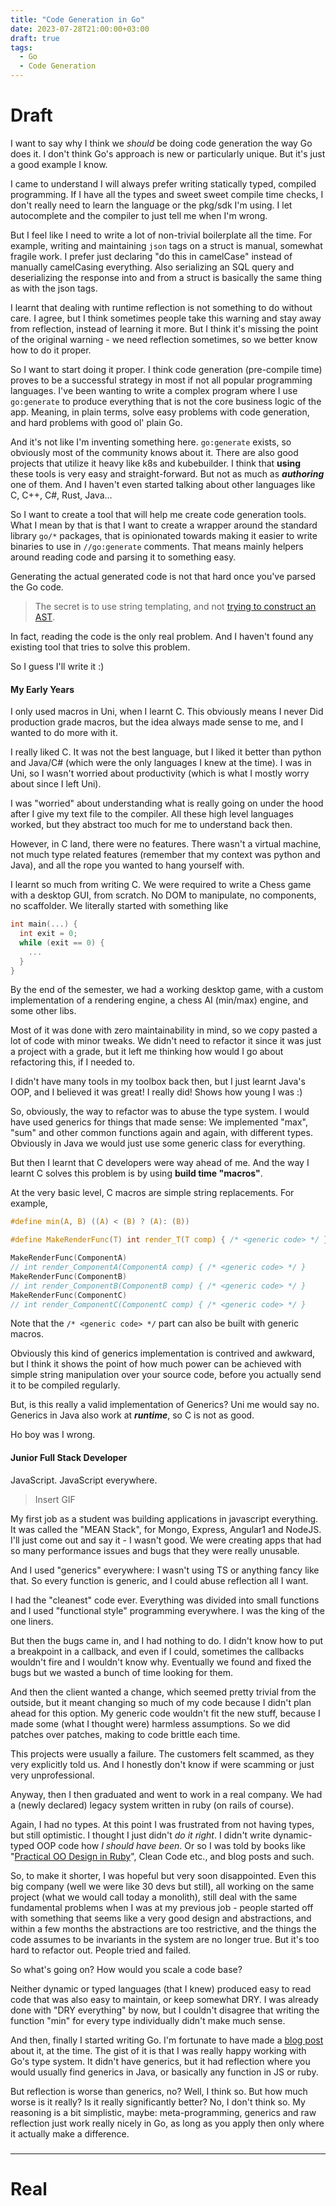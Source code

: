 ```yaml
---
title: "Code Generation in Go"
date: 2023-07-28T21:00:00+03:00
draft: true
tags:
  - Go
  - Code Generation
---
```


# Draft

I want to say why I think we *should* be doing code generation the way Go does it. I don't think Go's
approach is new or particularly unique. But it's just a good example I know.

I came to understand I will always prefer writing statically typed, compiled programming. If I have
all the types and sweet sweet compile time checks, I don't really need to learn the language 
or the pkg/sdk I'm using. I let autocomplete and the compiler to just tell me when I'm wrong. 

But I feel like I need to write a lot of non-trivial boilerplate all the time.
For example, writing and maintaining `json` tags on a struct is manual, somewhat fragile work.
I prefer just declaring "do this in camelCase" instead of manually camelCasing everything. 
Also serializing an SQL query and deserializing the response into and from a struct 
is basically the same thing as with the json tags. 

I learnt that dealing with runtime reflection is not something to do without care. I agree, but
I think sometimes people take this warning and stay away from reflection, instead of learning it 
more. But I think it's missing the point of the original warning - we need reflection sometimes,
so we better know how to do it proper.

So I want to start doing it proper. I think code generation (pre-compile time) proves to be
a successful strategy in most if not all popular programming languages. I've been wanting to write 
a complex program where I use `go:generate` to produce everything that is not the core business logic
of the app. Meaning, in plain terms, solve easy problems with code generation, and hard problems with 
good ol' plain Go. 

And it's not like I'm inventing something here. `go:generate` exists, so obviously most of the 
community knows about it. There are also good projects that utilize it heavy like k8s and kubebuilder.
I think that **using** these tools is very easy and straight-forward. But not as much as ***authoring***
one of them. And I haven't even started talking about other languages like C, C++, C#, Rust, Java...

So I want to create a tool that will help me create code generation tools. What I mean by that is that 
I want to create a wrapper around the standard library `go/*` packages, that is opinionated towards
making it easier to write binaries to use in `//go:generate` comments. 
That means mainly helpers around reading code and parsing it to something easy.

Generating the actual generated code is not that hard once you've parsed the Go code. 
> The secret is to use string templating, and not
  [trying to construct an AST](https://github.com/dave/jennifer).

In fact, reading the code is the only real problem. And I haven't found any existing tool that tries 
to solve this problem.

So I guess I'll write it :)

#### My Early Years

I only used macros in Uni, when I learnt C. This obviously means I never
Did production grade macros, but the idea always made sense to me, and I 
wanted to do more with it.

I really liked C. It was not the best language, but I liked it better than 
python and Java/C# (which were the only languages I knew at the time).
I was in Uni, so I wasn't worried about productivity (which is what I mostly worry
about since I left Uni).

I was "worried" about understanding what is really going on under the hood
after I give my text file to the compiler. All these high level languages worked,
but they abstract too much for me to understand back then.

However, in C land, there were no features. There wasn't a virtual machine, not much
type related features (remember that my context was python and Java), and all the
rope you wanted to hang yourself with.

I learnt so much from writing C. We were required to write a Chess game with a desktop
GUI, from scratch. No DOM to manipulate, no components, no scaffolder.
We literally started with something like 

```c
int main(...) {
  int exit = 0;
  while (exit == 0) {
    ...
  } 
}
```

By the end of the semester, we had a working desktop game, with a custom
implementation of a rendering engine, a chess AI (min/max) engine, and some other libs.

Most of it was done with zero maintainability in mind, so we copy pasted a lot of code
with minor tweaks. We didn't need to refactor it since it was just a project with a grade,
but it left me thinking how would I go about refactoring this, if I needed to.

I didn't have many tools in my toolbox back then, but I just learnt Java's OOP,
and I believed it was great! I really did! Shows how young I was :)

So, obviously, the way to refactor was to abuse the type system. 
I would have used generics for things that made sense: We implemented
"max", "sum" and other common functions again and again, with different types.
Obviously in Java we would just use some generic class for everything.

But then I learnt that C developers were way ahead of me. And the way I learnt C 
solves this problem is by using **build time "macros"**.

At the very basic level, C macros are simple string replacements.
For example,

```c
#define min(A, B) ((A) < (B) ? (A): (B))

#define MakeRenderFunc(T) int render_T(T comp) { /* <generic code> */ }

MakeRenderFunc(ComponentA)
// int render_ComponentA(ComponentA comp) { /* <generic code> */ }
MakeRenderFunc(ComponentB)
// int render_ComponentB(ComponentB comp) { /* <generic code> */ }
MakeRenderFunc(ComponentC)
// int render_ComponentC(ComponentC comp) { /* <generic code> */ }
```

Note that the `/* <generic code> */` part can also be built with generic macros.

Obviously this kind of generics implementation is contrived and awkward, but I
think it shows the point of how much power can be achieved with simple string 
manipulation over your source code, before you actually send it to be compiled regularly.

But, is this really a valid implementation of Generics? Uni me would say no.
Generics in Java also work at ***runtime***, so C is not as good.

Ho boy was I wrong.

#### Junior Full Stack Developer

JavaScript. JavaScript everywhere. 

> Insert GIF

My first job as a student was building applications in javascript everything.
It was called the "MEAN Stack", for Mongo, Express, Angular1 and NodeJS.
I'll just come out and say it - I wasn't good. We were creating apps
that had so many performance issues and bugs that they were really unusable.

And I used "generics" everywhere: I wasn't using TS or anything fancy like that.
So every function is generic, and I could abuse reflection all I want.

I had the "cleanest" code ever. Everything was divided into small functions and
I used "functional style" programming everywhere. I was the king of the one liners.

But then the bugs came in, and I had nothing to do. I didn't know how to
put a breakpoint in a callback, and even if I could, sometimes the callbacks
wouldn't fire and I wouldn't know why. Eventually we found and fixed the bugs
but we wasted a bunch of time looking for them.

And then the client wanted a change, which seemed pretty trivial from the outside,
but it meant changing so much of my code because I didn't plan ahead for this option.
My generic code wouldn't fit the new stuff, because I made some (what I thought were)
harmless assumptions. So we did patches over patches, making to code brittle each time.

This projects were usually a failure. The customers felt scammed, as they very explicitly 
told us. And I honestly don't know if were scamming or just very unprofessional.

Anyway, then I then graduated and went to work in a real company.
We had a (newly declared) legacy system written in ruby (on rails of course).

Again, I had no types. At this point I was frustrated from not having types,
but still optimistic. I thought I just didn't *do it right*. I didn't write
dynamic-typed OOP code how *I should have been*. Or so I was told by books like 
"[Practical OO Design in Ruby](https://www.poodr.com/)", Clean Code etc., and 
blog posts and such.

So, to make it shorter, I was hopeful but very soon disappointed.
Even this big company (well we were like 30 devs but still), all working on the same
project (what we would call today a monolith), still deal with the same fundamental problems
when I was at my previous job - people started off with something that seems like a very good 
design and abstractions, and within a few months the abstractions are too restrictive, and
the things the code assumes to be invariants in the system are no longer true. But it's too 
hard to refactor out. People tried and failed.

So what's going on? How would you scale a code base?

Neither dynamic or typed languages (that I knew) produced easy to read code
that was also easy to maintain, or keep somewhat DRY. I was already done with "DRY everything"
by now, but I couldn't disagree that writing the function "min" for every type individually 
didn't make much sense.

And then, finally I started writing Go. I'm fortunate to have made a 
[blog post](https://tech.minutemedia.com/dynamic-ducks-vs-static-gophers/) about it, at the time.
The gist of it is that I was really happy working with Go's type system. 
It didn't have generics, but it had reflection where you would usually find generics in Java, or basically
any function in JS or ruby. 

But reflection is worse than generics, no? Well, I think so. But how much worse is it really?
Is it really significantly better? No, I don't think so. My reasoning is a bit simplistic, maybe:
meta-programming, generics and raw reflection just work really nicely in Go, as long as you apply then only where
it actually make a difference.

###


---

# Real